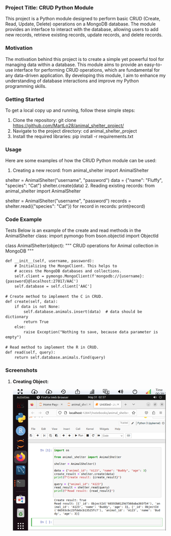 ### Project Title: CRUD Python Module

This project is a Python module designed to perform basic CRUD (Create, Read, Update, Delete) operations on a MongoDB database. The module provides an interface to interact with the database, allowing users to add new records, retrieve existing records, update records, and delete records.

### Motivation

The motivation behind this project is to create a simple yet powerful tool for managing data within a database. This module aims to provide an easy-to-use interface for performing CRUD operations, which are fundamental for any data-driven application. By developing this module, I aim to enhance my understanding of database interactions and improve my Python programming skills.

### Getting Started

To get a local copy up and running, follow these simple steps:
1.	Clone the repository:
git clone https://github.com/MartLo28/animal_shelter_project/
2.	Navigate to the project directory:
cd animal_shelter_project
3.	Install the required libraries:
pip install -r requirements.txt

### Usage

Here are some examples of how the CRUD Python module can be used:
1.	Creating a new record:
from animal_shelter import AnimalShelter

shelter = AnimalShelter("username", "password")
data = {"name": "Fluffy", "species": "Cat"}
shelter.create(data)
2.	Reading existing records:
from animal_shelter import AnimalShelter

shelter = AnimalShelter("username", "password")
records = shelter.read({"species": "Cat"})
for record in records:
    print(record)

### Code Example

Tests
Below is an example of the create and read methods in the AnimalShelter class:
import pymongo
from bson.objectid import ObjectId

class AnimalShelter(object):
    """ CRUD operations for Animal collection in MongoDB """
    
    def __init__(self, username, password):
        # Initializing the MongoClient. This helps to
        # access the MongoDB databases and collections.
        self.client = pymongo.MongoClient(f'mongodb://{username}:{password}@localhost:27017/AAC')
        self.database = self.client['AAC']
        
    # Create method to implement the C in CRUD.
    def create(self, data):
        if data is not None:
            self.database.animals.insert(data)  # data should be dictionary
            return True
        else:
            raise Exception("Nothing to save, because data parameter is empty")

    # Read method to implement the R in CRUD.
    def read(self, query):
        return self.database.animals.find(query)

### Screenshots


1. **Creating Object:**

   ![Creating Object](images/Screenshot2024-05-30.png)

